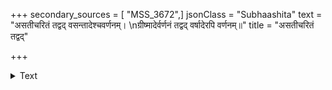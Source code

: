 +++
secondary_sources = [ "MSS_3672",]
jsonClass = "Subhaashita"
text = "असतीचरितं तद्वद् वसन्तादेश्चवर्णनम्।  \nग्रीष्मादेर्वर्णनं तद्वद् वर्षादेरपि वर्णनम्॥"
title = "असतीचरितं तद्वद्"

+++

<details><summary>Text</summary>

असतीचरितं तद्वद् वसन्तादेश्चवर्णनम्।  
ग्रीष्मादेर्वर्णनं तद्वद् वर्षादेरपि वर्णनम्॥
</details>
